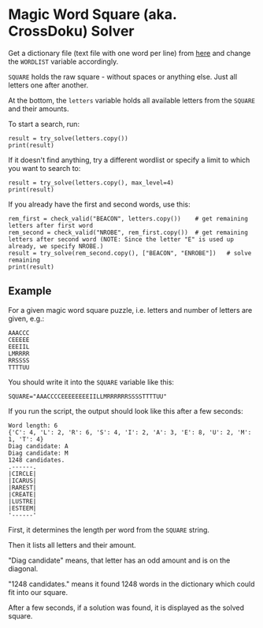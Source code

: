 Magic Word Square (aka. CrossDoku) Solver
=========================================

Get a dictionary file (text file with one word per line) from [here](http://www.puzzlers.org/dokuwiki/doku.php?id=solving:wordlists:about:start)
and change the `WORDLIST` variable accordingly.


`SQUARE` holds the raw square - without spaces or anything else. Just all letters one after another.


At the bottom, the `letters` variable holds all available letters from the `SQUARE` and their amounts.

To start a search, run:

```
result = try_solve(letters.copy())
print(result)
```

If it doesn't find anything, try a different wordlist or specify a limit to which you want to search to:

```
result = try_solve(letters.copy(), max_level=4)
print(result)
```

If you already have the first and second words, use this:

```
rem_first = check_valid("BEACON", letters.copy())    # get remaining letters after first word
rem_second = check_valid("NROBE", rem_first.copy())  # get remaining letters after second word (NOTE: Since the letter "E" is used up already, we specify NROBE.)
result = try_solve(rem_second.copy(), ["BEACON", "ENROBE"])   # solve remaining
print(result)
```


Example
-------

For a given magic word square puzzle, i.e. letters and number of letters are given, e.g.:

```
AAACCC
CEEEEE
EEEIIL
LMRRRR
RRSSSS
TTTTUU
```

You should write it into the `SQUARE` variable like this:

```
SQUARE="AAACCCCEEEEEEEEIILLMRRRRRRSSSSTTTTUU"
```

If you run the script, the output should look like this after a few seconds:

```
Word length: 6
{'C': 4, 'L': 2, 'R': 6, 'S': 4, 'I': 2, 'A': 3, 'E': 8, 'U': 2, 'M': 1, 'T': 4}
Diag candidate: A
Diag candidate: M
1248 candidates.
.------.
|CIRCLE|
|ICARUS|
|RAREST|
|CREATE|
|LUSTRE|
|ESTEEM|
'------'
```

First, it determines the length per word from the `SQUARE` string.

Then it lists all letters and their amount.

"Diag candidate" means, that letter has an odd amount and is on the diagonal.

"1248 candidates." means it found 1248 words in the dictionary which could fit into our square.

After a few seconds, if a solution was found, it is displayed as the solved square.
